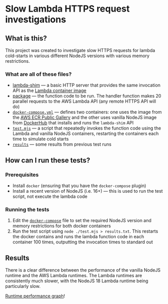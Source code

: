 # Slow Lambda HTTPS request investigations

## What is this?

This project was created to investigate slow HTTPS requests for lambda cold-starts in various different NodeJS versions with various memory restrictions.

### What are all of these files?

- [lambda-shim](./lambda-shim/) — a basic HTTP server that provides the same invocation API as the [Lambda container image](https://docs.aws.amazon.com/lambda/latest/dg/nodejs-image.html)
- [package](./package) — the function code to be run. The handler function makes 20 parallel requests to the AWS Lambda API (any remote HTTPS API will do)
- [`docker-compose.yml`](./docker-compose.yml) — defines two containers: one uses the image from the [AWS ECR Public Gallery](https://gallery.ecr.aws/lambda/nodejs) and the other uses vanilla NodeJS image from [DockerHub](https://hub.docker.com/_/node) that installs and runs the `lambda-shim` API
- [`test.mjs`](./test.mjs) — a script that repeatedly invokes the function code using the Lambda and vanilla NodeJS containers, restarting the containers each time to simulate cold starts
- [`results`](./results) — some results from previous test runs

## How can I run these tests?

### Prerequisites

- Install `docker` (ensuring that you have the `docker-compose` plugin)
- Install a recent version of NodeJS (i.e. 16+) — this is used to run the test script, not execute the lambda code

### Running the tests

1. Edit the [`docker-compose`](./docker-compose.yml) file to set the required NodeJS version and memory restrictions for both docker containers
1. Run the test script using `node ./test.mjs > results.txt`. This restarts the docker contains and runs the lambda function code in each container 100 times, outputting the invocation times to standard out

## Results

There is a clear difference between the performance of the vanilla NodeJS runtime and the AWS Lambda runtimes. The Lambda runtimes are consistently much slower, with the NodeJS 18 Lambda runtime being particularly slow.

[Runtime performance graph](./lambda-slow-https-runtimes.png)!
